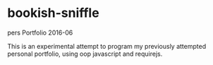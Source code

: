 # bookish-sniffle

pers Portfolio 2016-06

This is an experimental attempt to program my previously attempted personal portfolio, using oop javascript and requirejs.
